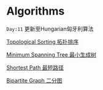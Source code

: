 # Algorithms
`Day:11` 更新至Hungarian匈牙利算法

[Topological Sorting 拓扑排序](https://github.com/Zhenyuan-Xi/Algorithm/tree/master/Topological%20Sorting)

[Minimum Spanning Tree 最小生成树](https://github.com/Zhenyuan-Xi/Algorithms/tree/master/Minimum%20Spanning%20Tree)

[Shortest Path 最短路径](https://github.com/Zhenyuan-Xi/Algorithms/tree/master/Shortest%20Path)

[Bipartite Graph 二分图](https://github.com/Zhenyuan-Xi/Algorithms/tree/master/Bipartite%20Graph)
